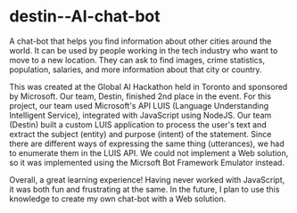 # destin--AI-chat-bot
A chat-bot that helps you find information about other cities around the world. It can be used by people working in the tech industry who want to move to a new location. They can ask to find images, crime statistics, population, salaries, and more information about that city or country.

This was created at the Global AI Hackathon held in Toronto and sponsored by Microsoft. Our team, Destin, finished 2nd place in the event. For this project, our team used Microsoft's API LUIS (Language Understanding Intelligent Service), integrated with JavaScript using NodeJS. Our team (Destin) built a custom LUIS application to process the user's text and extract the subject (entity) and purpose (intent) of the statement. Since there are different ways of expressing the same thing (utterances), we had to enumerate them in the LUIS API. We could not implement a Web solution, so it was implemented using the Micrsoft Bot Framework Emulator instead.

Overall, a great learning experience! Having never worked with JavaScript, it was both fun and frustrating at the same. In the future, I plan to use this knowledge to create my own chat-bot with a Web solution.
